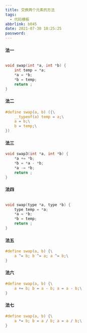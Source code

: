 ```yaml
---
title: 交换两个元素的方法
tags:
  - 代码模板
abbrlink: b045
date: 2021-07-30 18:25:25
password:
---
```








#### 法一



~~~c

void swap(int *a, int *b) {
	int temp = *a;
	*a = *b;
	*b = temp;
	return ;
}


~~~









#### 法二



~~~C
#define swap(a, b) ({\
	__typeof(a) temp = a;\
	a = b;\
	b = temp;\
})
~~~





#### 法三



~~~c
void swap3(int *a, int *b) {
	*a += *b;
	*b = *a - *b;
	*a -= *b;
	return ;
}
~~~





#### 法四



~~~c

void swap(type *a, type *b) {
	type temp = *a;
	*a = *b;
	*b = temp;
	return ;
}
~~~



#### 法五



~~~c
#define swap(a, b) {\
	a ^= b; b ^= a; a ^= b;\
}
~~~





#### 法六

~~~c
#define swap(a, b) {\
	a += b; b = a - b; a = a - b;\
}
~~~





#### 法七



~~~c
#define swap(a, b) {\
	a *= b; b = a / b; a = a / b;\
}
~~~


